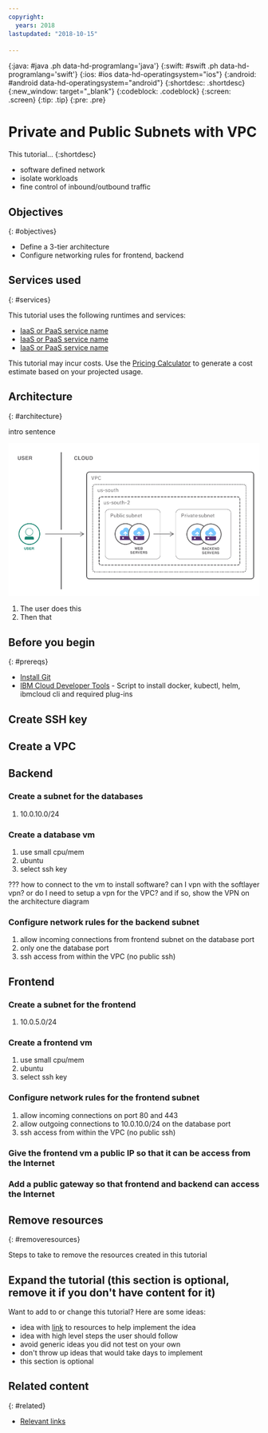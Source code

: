 ```yaml
---
copyright:
  years: 2018
lastupdated: "2018-10-15"

---
```


{:java: #java .ph data-hd-programlang='java'}
{:swift: #swift .ph data-hd-programlang='swift'}
{:ios: #ios data-hd-operatingsystem="ios"}
{:android: #android data-hd-operatingsystem="android"}
{:shortdesc: .shortdesc}
{:new_window: target="_blank"}
{:codeblock: .codeblock}
{:screen: .screen}
{:tip: .tip}
{:pre: .pre}

# Private and Public Subnets with VPC

This tutorial...
{:shortdesc}

* software defined network
* isolate workloads
* fine control of inbound/outbound traffic

## Objectives
{: #objectives}

* Define a 3-tier architecture
* Configure networking rules for frontend, backend

## Services used
{: #services}

This tutorial uses the following runtimes and services:
* [IaaS or PaaS service name](https://console.bluemix.net/catalog/services/ServiceName)
* [IaaS or PaaS service name](https://console.bluemix.net/catalog/services/ServiceName)
* [IaaS or PaaS service name](https://console.bluemix.net/catalog/services/ServiceName)

This tutorial may incur costs. Use the [Pricing Calculator](https://console.bluemix.net/pricing/) to generate a cost estimate based on your projected usage.

## Architecture
{: #architecture}

intro sentence

<p style="text-align: center;">

  ![Architecture](images/solution40-vpc-public-app-private-backend/Architecture.png)
</p>

1. The user does this
2. Then that

## Before you begin
{: #prereqs}

* [Install Git](https://git-scm.com/)
* [IBM Cloud Developer Tools](https://console.bluemix.net/docs/cli/index.html#overview) - Script to install docker, kubectl, helm, ibmcloud cli and required plug-ins


## Create SSH key

## Create a VPC

## Backend

### Create a subnet for the databases
1. 10.0.10.0/24

### Create a database vm
1. use small cpu/mem
1. ubuntu
1. select ssh key

??? how to connect to the vm to install software? can I vpn with the softlayer vpn? or do I need to setup a vpn for the VPC? and if so, show the VPN on the architecture diagram

### Configure network rules for the backend subnet
1. allow incoming connections from frontend subnet on the database port
1. only one the database port
1. ssh access from within the VPC (no public ssh)

## Frontend

### Create a subnet for the frontend
1. 10.0.5.0/24

### Create a frontend vm
1. use small cpu/mem
1. ubuntu
1. select ssh key

### Configure network rules for the frontend subnet
1. allow incoming connections on port 80 and 443
1. allow outgoing connections to 10.0.10.0/24 on the database port
1. ssh access from within the VPC (no public ssh)

### Give the frontend vm a public IP so that it can be access from the Internet

### Add a public gateway so that frontend and backend can access the Internet

## Remove resources
{: #removeresources}

Steps to take to remove the resources created in this tutorial

## Expand the tutorial (this section is optional, remove it if you don't have content for it)

Want to add to or change this tutorial? Here are some ideas:
- idea with [link]() to resources to help implement the idea
- idea with high level steps the user should follow
- avoid generic ideas you did not test on your own
- don't throw up ideas that would take days to implement
- this section is optional

## Related content
{: #related}

* [Relevant links](https://blah)
